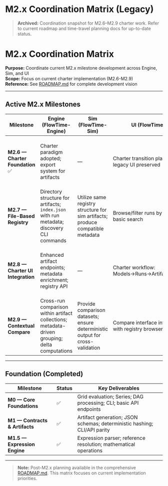 # M2.x Coordination Matrix (Legacy)

> **Archived:** Coordination snapshot for M2.6–M2.9 charter work. Refer to current roadmap and time-travel planning docs for up-to-date status.

# M2.x Coordination Matrix

**Purpose:** Coordinate current M2.x milestone development across Engine, Sim, and UI  
**Scope:** Focus on current charter implementation (M2.6-M2.9)  
**Reference:** See [ROADMAP.md](ROADMAP.md) for complete development vision

---

## Active M2.x Milestones

| Milestone | Engine (FlowTime-Engine) | Sim (FlowTime-Sim) | UI (FlowTime.UI) | Acceptance Criteria |
|-----------|--------------------------|-------------------|------------------|-------------------|
| **M2.6 — Charter Foundation** ✅ | Charter paradigm adopted; export system for artifacts | — | Charter transition planning; legacy UI preserved | Charter workflows defined; export system produces structured artifacts |
| **M2.7 — File-Based Registry** | Directory structure for artifacts; `index.json` with run metadata; discovery CLI commands | Utilize same registry structure for sim artifacts; produce compatible metadata | Browse/filter runs by metadata; basic search | Registry enables artifact discovery; metadata schema consistent across tools |
| **M2.8 — Charter UI Integration** | Enhanced artifact endpoints; metadata enrichment; registry API | — | Charter workflow: Models→Runs→Artifacts→Learn | UI follows charter paradigm; incremental adoption without breaking changes |
| **M2.9 — Contextual Compare** | Cross-run comparison within artifact collections; metadata-driven grouping; delta computations | Provide comparison datasets; ensure deterministic output for cross-validation | Compare interface integrated with registry browser | Contextual comparisons leverage registry metadata; results reproducible |

---

## Foundation (Completed)

| Milestone | Status | Key Deliverables |
|-----------|--------|------------------|
| **M0 — Core Foundations** | ✅ | Grid evaluation; Series<T>; DAG processing; CLI; basic API endpoints |
| **M1 — Contracts & Artifacts** | ✅ | Artifact generation; JSON schemas; deterministic hashing; CLI/API parity |
| **M1.5 — Expression Engine** | ✅ | Expression parser; reference resolution; mathematical operations |

---

> **Note:** Post-M2.x planning available in the comprehensive [ROADMAP.md](ROADMAP.md). This matrix focuses on current implementation priorities.

